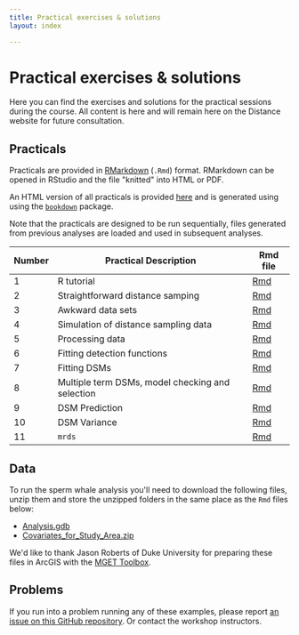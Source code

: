 ```yaml
---
title: Practical exercises & solutions
layout: index

---
```


# Practical exercises & solutions

Here you can find the exercises and solutions for the practical sessions during the course. All content is here and will remain here on the Distance website for future consultation.

## Practicals

Practicals are provided in [RMarkdown](http://rmarkdown.rstudio.com/index.html) (`.Rmd`) format. RMarkdown can be opened in RStudio and the file "knitted" into HTML or PDF.

An HTML version of all practicals is provided [here](practicals/bookdown/) and is generated using using the [`bookdown`](https://bookdown.org/) package.

Note that the practicals are designed to be run sequentially, files generated from previous analyses are loaded and used in subsequent analyses.

Number | Practical Description            | Rmd file |
-------|----------------------------------|----------|
1      | R tutorial                       | [Rmd](practicals/01-Rtutorial.Rmd) |
2      | Straightforward distance samping | [Rmd](practicals/02-simple-analysis-simulated.Rmd) |
3      | Awkward data sets                | [Rmd](practicals/03-problem-datasets.Rmd) |
4      | Simulation of distance sampling data | [Rmd](practicals/04-dssim.Rmd) |
5      | Processing data                  | [Rmd](practicals/05-process-geodata.Rmd) |
6      | Fitting detection functions       | [Rmd](practicals/06-detection-functions.Rmd) |
7      | Fitting DSMs                     |[Rmd](practicals/07-simple-dsms.Rmd) |
8      | Multiple term DSMs, model checking and selection | [Rmd](practicals/08-advanced-dsms.Rmd) |
9      | DSM Prediction | [Rmd](practicals/09-prediction.Rmd) |
10     | DSM Variance | [Rmd](practicals/10-variance.Rmd) |
11     | `mrds` | [Rmd](practicals/11-mrds.Rmd) |

## Data

To run the sperm whale analysis you'll need to download the following files, unzip them and store the unzipped folders in the same place as the `Rmd` files below:

- [Analysis.gdb](practicals/Analysis.gdb.zip)
- [Covariates_for_Study_Area.zip](practicals/Covariates_for_Study_Area.zip)

We'd like to thank Jason Roberts of Duke University for preparing these files in ArcGIS with the [MGET Toolbox](http://mgel2011-kvm.env.duke.edu/mget/).

## Problems

If you run into a problem running any of these examples, please report [an issue on this GitHub repository](https://github.com/DistanceDevelopment/spatial-workshops/issues). Or contact the workshop instructors.






